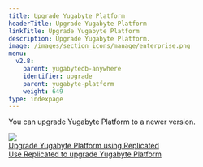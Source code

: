 ```yaml
---
title: Upgrade Yugabyte Platform
headerTitle: Upgrade Yugabyte Platform
linkTitle: Upgrade Yugabyte Platform
description: Upgrade Yugabyte Platform.
image: /images/section_icons/manage/enterprise.png
menu:
  v2.8:
    parent: yugabytedb-anywhere
    identifier: upgrade
    parent: yugabyte-platform
    weight: 649
type: indexpage
---
```


You can upgrade Yugabyte Platform to a newer version.

<div class="row">

  <div class="col-12 col-md-6 col-lg-12 col-xl-6">
    <a class="section-link icon-offset" href="upgrade-yp-replicated/">
      <div class="head">
        <img class="icon" src="/images/section_icons/manage/backup.png" aria-hidden="true" />
        <div class="title">Upgrade Yugabyte Platform using Replicated</div>
      </div>
      <div class="body">
        Use Replicated to upgrade Yugabyte Platform
      </div>
    </a>
  </div>

</div>
